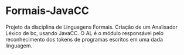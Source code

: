 # Formais-JavaCC
Projeto da disciplina de Linguagens Formais. Criação de um Analisador Léxico de bc, usando JavaCC. O AL é o módulo responsável pelo reconhecimento dos tokens de programas escritos em uma dada linguagem.
